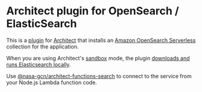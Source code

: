 # Architect plugin for OpenSearch / ElasticSearch

This is a [plugin](https://arc.codes/docs/en/guides/plugins/overview) for [Architect](https://arc.codes/) that installs an [Amazon OpenSearch Serverless](https://docs.aws.amazon.com/opensearch-service/latest/developerguide/serverless.html) collection for the application.

When you are using Architect's [sandbox](https://arc.codes/docs/en/reference/cli/sandbox) mode, the plugin [downloads and runs Elasticsearch locally](https://www.elastic.co/guide/en/elasticsearch/reference/current/run-elasticsearch-locally.html).

Use [@nasa-gcn/architect-functions-search](https://github.com/nasa-gcn/architect-functions-search) to connect to the service from your Node.js Lambda function code.
